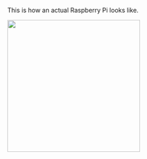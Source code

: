 This is how an actual Raspberry Pi looks like.

<img src="https://github.com/nomaan-2k/robo_resource/blob/main/electronics/raspberry_pi/repo_data/rpi4.webp" width="300" >
